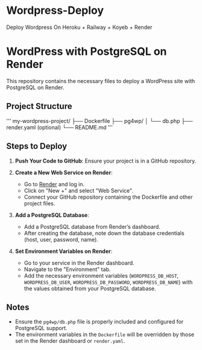 # Wordpress-Deploy
Deploy Wordpress On Heroku + Railway + Koyeb + Render

# WordPress with PostgreSQL on Render

This repository contains the necessary files to deploy a WordPress site with PostgreSQL on Render.

## Project Structure

'''
my-wordpress-project/
├── Dockerfile
├── pg4wp/
│ └── db.php
├── render.yaml (optional)
└── README.md
'''


## Steps to Deploy

1. **Push Your Code to GitHub**:
    Ensure your project is in a GitHub repository.

2. **Create a New Web Service on Render**:
    - Go to [Render](https://render.com) and log in.
    - Click on "New +" and select "Web Service".
    - Connect your GitHub repository containing the Dockerfile and other project files.

3. **Add a PostgreSQL Database**:
    - Add a PostgreSQL database from Render’s dashboard.
    - After creating the database, note down the database credentials (host, user, password, name).

4. **Set Environment Variables on Render**:
    - Go to your service in the Render dashboard.
    - Navigate to the "Environment" tab.
    - Add the necessary environment variables (`WORDPRESS_DB_HOST`, `WORDPRESS_DB_USER`, `WORDPRESS_DB_PASSWORD`, `WORDPRESS_DB_NAME`) with the values obtained from your PostgreSQL database.

## Notes

- Ensure the `pg4wp/db.php` file is properly included and configured for PostgreSQL support.
- The environment variables in the `Dockerfile` will be overridden by those set in the Render dashboard or `render.yaml`.
